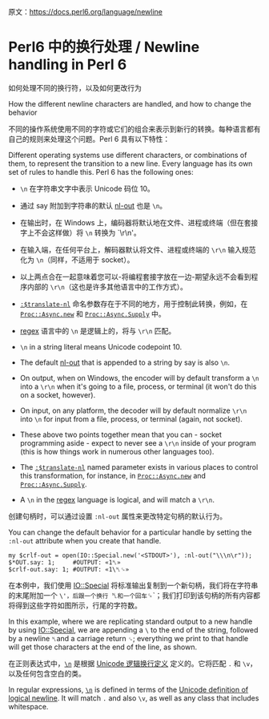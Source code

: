 原文：https://docs.perl6.org/language/newline

# Perl6 中的换行处理 / Newline handling in Perl 6

如何处理不同的换行符，以及如何更改行为

How the different newline characters are handled, and how to change the behavior

不同的操作系统使用不同的字符或它们的组合来表示到新行的转换。每种语言都有自己的规则来处理这个问题。Perl 6 具有以下特性：

Different operating systems use different characters, or combinations of them, to represent the transition to a new line. Every language has its own set of rules to handle this. Perl 6 has the following ones:

- `\n` 在字符串文字中表示 Unicode 码位 10。
- 通过 say 附加到字符串的默认 [nl-out](https://docs.perl6.org/routine/nl-out) 也是 `\n`。
- 在输出时，在 Windows 上，编码器将默认地在文件、进程或终端（但在套接字上不会这样做）将 `\n` 转换为 `\r\n'。
- 在输入端，在任何平台上，解码器默认将文件、进程或终端的 `\r\n` 输入规范化为 `\n`（同样，不适用于 socket）。
- 以上两点合在一起意味着您可以-将编程套接字放在一边-期望永远不会看到程序内部的 `\r\n`（这也是许多其他语言中的工作方式）。
- [`:$translate-nl`](https://docs.perl6.org/type/Encoding#method_decoder) 命名参数存在于不同的地方，用于控制此转换，例如，在 [`Proc::Async.new`](https://docs.perl6.org/type/Proc::Async#method_new) 和 [`Proc::Async.Supply`](https://docs.perl6.org/type/Proc::Async#method_Supply) 中。
- [regex](https://docs.perl6.org/language/regexes) 语言中的 `\n` 是逻辑上的，将与 `\r\n` 匹配。

- `\n` in a string literal means Unicode codepoint 10.
- The default [nl-out](https://docs.perl6.org/routine/nl-out) that is appended to a string by say is also `\n`.
- On output, when on Windows, the encoder will by default transform a `\n` into a `\r\n` when it's going to a file, process, or terminal (it won't do this on a socket, however).
- On input, on any platform, the decoder will by default normalize `\r\n` into `\n` for input from a file, process, or terminal (again, not socket).
- These above two points together mean that you can - socket programming aside - expect to never see a `\r\n` inside of your program (this is how things work in numerous other languages too).
- The [`:$translate-nl`](https://docs.perl6.org/type/Encoding#method_decoder) named parameter exists in various places to control this transformation, for instance, in [`Proc::Async.new`](https://docs.perl6.org/type/Proc::Async#method_new) and [`Proc::Async.Supply`](https://docs.perl6.org/type/Proc::Async#method_Supply).
- A `\n` in the [regex](https://docs.perl6.org/language/regexes) language is logical, and will match a `\r\n`.

创建句柄时，可以通过设置 `:nl-out` 属性来更改特定句柄的默认行为。

You can change the default behavior for a particular handle by setting the `:nl-out` attribute when you create that handle.

```Perl6
my $crlf-out = open(IO::Special.new('<STDOUT>'), :nl-out("\\\n\r"));
$*OUT.say: 1;     #OUTPUT: «1␤» 
$crlf-out.say: 1; #OUTPUT: «1\␤␍»
```

在本例中，我们使用 [IO::Special](https://docs.perl6.org/type/IO::Special) 将标准输出复制到一个新句柄，我们将在字符串的末尾附加一个 `\'，后跟一个换行 `␤` 和一个回车 `␍`；我们打印到该句柄的所有内容都将得到这些字符如图所示，行尾的字符数。

In this example, where we are replicating standard output to a new handle by using [IO::Special](https://docs.perl6.org/type/IO::Special), we are appending a `\` to the end of the string, followed by a newline `␤`and a carriage return `␍`; everything we print to that handle will get those characters at the end of the line, as shown.

在正则表达式中，[`\n`](https://docs.perl6.org/language/regexes#index-entry-regex_%5Cn-regex_%5CN-%5Cn_and_%5CN) 是根据 [Unicode 逻辑换行定义](https://unicode.org/reports/tr18/#Line_Boundaries) 定义的。它将匹配 `.` 和 `\v`，以及任何包含空白的类。

In regular expressions, [`\n`](https://docs.perl6.org/language/regexes#index-entry-regex_%5Cn-regex_%5CN-%5Cn_and_%5CN) is defined in terms of the [Unicode definition of logical newline](https://unicode.org/reports/tr18/#Line_Boundaries). It will match `.` and also `\v`, as well as any class that includes whitespace.